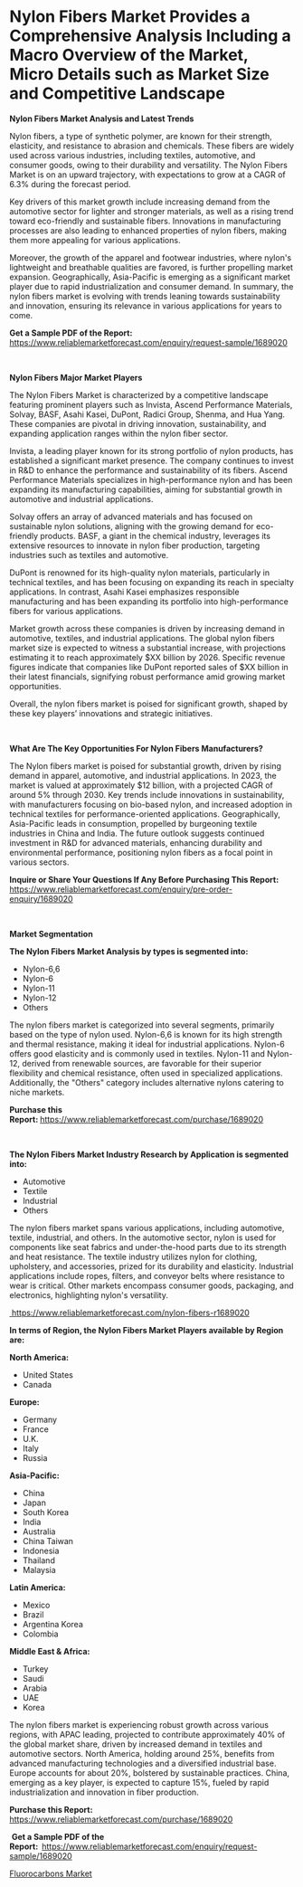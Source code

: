 <p><h1>Nylon Fibers Market Provides a Comprehensive Analysis Including a Macro Overview of the Market, Micro Details such as Market Size and Competitive Landscape</h1></p><p><strong>Nylon Fibers Market Analysis and Latest Trends</strong></p>
<p><p>Nylon fibers, a type of synthetic polymer, are known for their strength, elasticity, and resistance to abrasion and chemicals. These fibers are widely used across various industries, including textiles, automotive, and consumer goods, owing to their durability and versatility. The Nylon Fibers Market is on an upward trajectory, with expectations to grow at a CAGR of 6.3% during the forecast period. </p><p>Key drivers of this market growth include increasing demand from the automotive sector for lighter and stronger materials, as well as a rising trend toward eco-friendly and sustainable fibers. Innovations in manufacturing processes are also leading to enhanced properties of nylon fibers, making them more appealing for various applications. </p><p>Moreover, the growth of the apparel and footwear industries, where nylon's lightweight and breathable qualities are favored, is further propelling market expansion. Geographically, Asia-Pacific is emerging as a significant market player due to rapid industrialization and consumer demand. In summary, the nylon fibers market is evolving with trends leaning towards sustainability and innovation, ensuring its relevance in various applications for years to come.</p></p>
<p><strong>Get a Sample PDF of the Report:&nbsp;</strong> <a href="https://www.reliablemarketforecast.com/enquiry/request-sample/1689020?utm_campaign=3525&utm_medium=2&utm_source=Github&utm_content=ia&utm_term=31032025&utm_id=nylon-fibers">https://www.reliablemarketforecast.com/enquiry/request-sample/1689020</a></p>
<p>&nbsp;</p>
<p><strong>Nylon Fibers Major Market Players</strong></p>
<p><p>The Nylon Fibers Market is characterized by a competitive landscape featuring prominent players such as Invista, Ascend Performance Materials, Solvay, BASF, Asahi Kasei, DuPont, Radici Group, Shenma, and Hua Yang. These companies are pivotal in driving innovation, sustainability, and expanding application ranges within the nylon fiber sector.</p><p>Invista, a leading player known for its strong portfolio of nylon products, has established a significant market presence. The company continues to invest in R&D to enhance the performance and sustainability of its fibers. Ascend Performance Materials specializes in high-performance nylon and has been expanding its manufacturing capabilities, aiming for substantial growth in automotive and industrial applications.</p><p>Solvay offers an array of advanced materials and has focused on sustainable nylon solutions, aligning with the growing demand for eco-friendly products. BASF, a giant in the chemical industry, leverages its extensive resources to innovate in nylon fiber production, targeting industries such as textiles and automotive.</p><p>DuPont is renowned for its high-quality nylon materials, particularly in technical textiles, and has been focusing on expanding its reach in specialty applications. In contrast, Asahi Kasei emphasizes responsible manufacturing and has been expanding its portfolio into high-performance fibers for various applications.</p><p>Market growth across these companies is driven by increasing demand in automotive, textiles, and industrial applications. The global nylon fibers market size is expected to witness a substantial increase, with projections estimating it to reach approximately $XX billion by 2026. Specific revenue figures indicate that companies like DuPont reported sales of $XX billion in their latest financials, signifying robust performance amid growing market opportunities.</p><p>Overall, the nylon fibers market is poised for significant growth, shaped by these key players’ innovations and strategic initiatives.</p></p>
<p>&nbsp;</p>
<p><strong>What Are The Key Opportunities For Nylon Fibers Manufacturers?</strong></p>
<p><p>The Nylon fibers market is poised for substantial growth, driven by rising demand in apparel, automotive, and industrial applications. In 2023, the market is valued at approximately $12 billion, with a projected CAGR of around 5% through 2030. Key trends include innovations in sustainability, with manufacturers focusing on bio-based nylon, and increased adoption in technical textiles for performance-oriented applications. Geographically, Asia-Pacific leads in consumption, propelled by burgeoning textile industries in China and India. The future outlook suggests continued investment in R&D for advanced materials, enhancing durability and environmental performance, positioning nylon fibers as a focal point in various sectors.</p></p>
<p><strong>Inquire or Share Your Questions If Any Before Purchasing This Report:</strong> <a href="https://www.reliablemarketforecast.com/enquiry/pre-order-enquiry/1689020?utm_campaign=3525&utm_medium=2&utm_source=Github&utm_content=ia&utm_term=31032025&utm_id=nylon-fibers">https://www.reliablemarketforecast.com/enquiry/pre-order-enquiry/1689020</a></p>
<p>&nbsp;</p>
<p><strong>Market Segmentation</strong></p>
<p><strong>The Nylon Fibers Market Analysis by types is segmented into:</strong></p>
<p><ul><li>Nylon-6,6</li><li>Nylon-6</li><li>Nylon-11</li><li>Nylon-12</li><li>Others</li></ul></p>
<p><p>The nylon fibers market is categorized into several segments, primarily based on the type of nylon used. Nylon-6,6 is known for its high strength and thermal resistance, making it ideal for industrial applications. Nylon-6 offers good elasticity and is commonly used in textiles. Nylon-11 and Nylon-12, derived from renewable sources, are favorable for their superior flexibility and chemical resistance, often used in specialized applications. Additionally, the "Others" category includes alternative nylons catering to niche markets.</p></p>
<p><strong>Purchase this Report:&nbsp;</strong><a href="https://www.reliablemarketforecast.com/purchase/1689020?utm_campaign=3525&utm_medium=2&utm_source=Github&utm_content=ia&utm_term=31032025&utm_id=nylon-fibers">https://www.reliablemarketforecast.com/purchase/1689020</a></p>
<p>&nbsp;</p>
<p><strong>The Nylon Fibers Market Industry Research by Application is segmented into:</strong></p>
<p><ul><li>Automotive</li><li>Textile</li><li>Industrial</li><li>Others</li></ul></p>
<p><p>The nylon fibers market spans various applications, including automotive, textile, industrial, and others. In the automotive sector, nylon is used for components like seat fabrics and under-the-hood parts due to its strength and heat resistance. The textile industry utilizes nylon for clothing, upholstery, and accessories, prized for its durability and elasticity. Industrial applications include ropes, filters, and conveyor belts where resistance to wear is critical. Other markets encompass consumer goods, packaging, and electronics, highlighting nylon's versatility.</p></p>
<p><a href="https://www.reliablemarketforecast.com/nylon-fibers-r1689020?utm_campaign=3525&utm_medium=2&utm_source=Github&utm_content=ia&utm_term=31032025&utm_id=nylon-fibers">&nbsp;https://www.reliablemarketforecast.com/nylon-fibers-r1689020</a></p>
<p><strong>In terms of Region, the Nylon Fibers Market Players available by Region are:</strong></p>
<p>
    <p> <strong> North America: </strong>
        <ul>
            <li>United States</li>
            <li>Canada</li>
        </ul>
        </p> 
    <p> <strong> Europe: </strong>
        <ul>
            <li>Germany</li>
            <li>France</li>
            <li>U.K.</li>
            <li>Italy</li>
            <li>Russia</li>
        </ul>
        </p> 
    <p> <strong> Asia-Pacific: </strong>
        <ul>
            <li>China</li>
            <li>Japan</li>
            <li>South Korea</li>
            <li>India</li>
            <li>Australia</li>
            <li>China Taiwan</li>
            <li>Indonesia</li>
            <li>Thailand</li>
            <li>Malaysia</li>
        </ul>
        </p> 
    <p> <strong> Latin America: </strong>
        <ul>
            <li>Mexico</li>
            <li>Brazil</li>
            <li>Argentina Korea</li>
            <li>Colombia</li>
        </ul>
        </p> 
    <p> <strong> Middle East & Africa: </strong>
        <ul>
            <li>Turkey</li>
            <li>Saudi</li>
            <li>Arabia</li>
            <li>UAE</li>
            <li>Korea</li>
        </ul>
    </p>
    </p>
<p><p>The nylon fibers market is experiencing robust growth across various regions, with APAC leading, projected to contribute approximately 40% of the global market share, driven by increased demand in textiles and automotive sectors. North America, holding around 25%, benefits from advanced manufacturing technologies and a diversified industrial base. Europe accounts for about 20%, bolstered by sustainable practices. China, emerging as a key player, is expected to capture 15%, fueled by rapid industrialization and innovation in fiber production.</p></p>
<p><strong>Purchase this Report: </strong><a href="https://www.reliablemarketforecast.com/purchase/1689020?utm_campaign=3525&utm_medium=2&utm_source=Github&utm_content=ia&utm_term=31032025&utm_id=nylon-fibers">https://www.reliablemarketforecast.com/purchase/1689020</a></p>
<p>&nbsp;<strong>Get a Sample PDF of the Report:&nbsp;&nbsp;</strong><a href="https://www.reliablemarketforecast.com/enquiry/request-sample/1689020?utm_campaign=3525&utm_medium=2&utm_source=Github&utm_content=ia&utm_term=31032025&utm_id=nylon-fibers">https://www.reliablemarketforecast.com/enquiry/request-sample/1689020</a></p>
<p><strong></strong></p>
<p><p><a href="https://github.com/chaiszepkadk/Market-Research-Report-List-1/blob/main/fluorocarbons-market.md?utm_campaign=3525&utm_medium=2&utm_source=Github&utm_content=ia&utm_term=31032025&utm_id=nylon-fibers">Fluorocarbons Market</a></p></p>